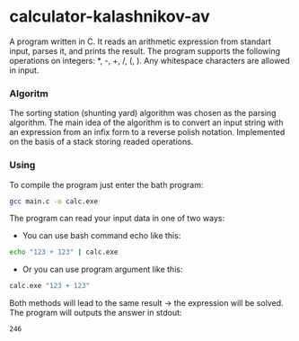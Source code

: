 # calculator-kalashnikov-av

A program written in C. It reads an arithmetic expression from standart input, parses it, and prints the result. The program supports the following operations on integers: *, -, +, /, (, ). Any whitespace characters are allowed in input.

### Algoritm

The sorting station (shunting yard) algorithm was chosen as the parsing algorithm.
The main idea of the algorithm is to convert an input string with an expression from an infix form to a reverse polish notation. Implemented on the basis of a stack storing readed operations.

### Using

To compile the program just enter the bath program:
```bash
gcc main.c -o calc.exe
```

The program can read your input data in one of two ways:
- You can use bash command echo like this:
```bash
echo "123 + 123" | calc.exe
```
- Or you can use program argument like this:
```bash
calc.exe "123 + 123"
```

Both methods will lead to the same result -> the expression will be solved. The program will outputs the answer in stdout:
```bash
246
```
